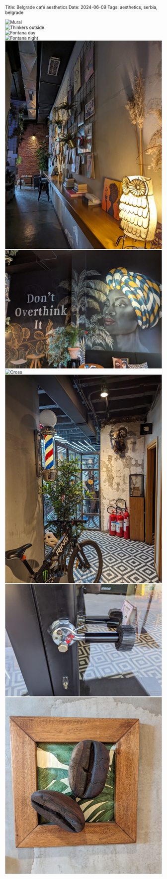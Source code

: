 Title: Belgrade café aesthetics
Date: 2024-06-09
Tags: aesthetics, serbia, belgrade

<div class="masonry-grid">
  <div class="grid-item"><img src="/static/img/belgrade-cafes/mural.jpg" alt="Mural"></div>
  <div class="grid-item"><img src="/static/img/belgrade-cafes/thinkers_outside.jpg" alt="Thinkers outside"></div>
  <div class="grid-item"><img src="/static/img/belgrade-cafes/fontana_day.jpg" alt="Fontana day"></div>
  <div class="grid-item"><img src="/static/img/belgrade-cafes/fontana_night.jpg" alt="Fontana night"></div>
  <div class="grid-item"><img src="/static/img/belgrade-cafes/thinkers_corridor.jpg" alt="Thinkers corridor"></div>
  <div class="grid-item"><img src="/static/img/belgrade-cafes/thinkers_hall.jpg" alt="Thinkers hall"></div>
  <div class="grid-item"><img src="/static/img/belgrade-cafes/cross.jpg" alt="Cross"></div>
  <div class="grid-item"><img src="/static/img/belgrade-cafes/barber.jpg" alt="Barber"></div>
  <div class="grid-item"><img src="/static/img/belgrade-cafes/handle.jpg" alt="Handle"></div>
  <div class="grid-item"><img src="/static/img/belgrade-cafes/beans.jpg" alt="Beans"></div>
</div>
